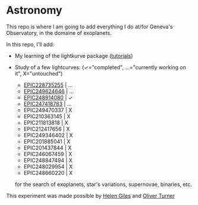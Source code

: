 # Astronomy

This repo is where I am going to add everything I do at/for Geneva's Observatory, in the domaine of exoplanets.

In this repo, I'll add:

 -  My learning of the lightkurve package ([tutorials](http://docs.lightkurve.org/tutorials/index.html))
 -  Study of a few lightcurves: (✓="completed", ...="currently working on it", X="untouched")
 
       - [EPIC228735255](https://github.com/PierricJoulot/Astronomy/tree/master/EPIC228735255) | ...
       - [EPIC249624646](https://github.com/PierricJoulot/Astronomy/tree/master/EPIC249624646) | ...
       - [EPIC248914080](https://github.com/PierricJoulot/Astronomy/tree/master/EPIC248914080) |  ✓
       - [EPIC247418783](https://github.com/PierricJoulot/Astronomy/tree/master/EPIC247418783) | ...
       - EPIC249470337 |  X
       - EPIC210363145 |  X
       - EPIC211813818 |  X
       - EPIC212417656 |  X
       - EPIC249346402 |  X
       - EPIC201885041 |  X
       - EPIC201437844 |  X
       - EPIC246067459 |  X
       - EPIC248847494 |  X
       - EPIC248029954 |  X
       - EPIC248660220 |  X
        
     for the search of exoplanets, star's variations, supernovae, binaries, etc.
 
 This experiment was made possible by [Helen Giles](https://www.helengiles.com/) and [Oliver Turner](http://nccr-planets.ch/team/turner-oliver-dr/)
